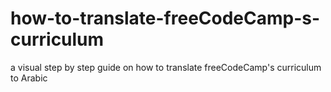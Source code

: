 # how-to-translate-freeCodeCamp-s-curriculum
a visual step by step guide on how to translate freeCodeCamp's curriculum to Arabic

